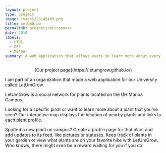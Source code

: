 ```yaml
---
layout: project
type: project
image: images/23145403.png
title: LetUmGrow
permalink: projects/micromouse
date: 2016
labels:
  - HTML
  - CSS
  - Meteor
summary: A web application that allows users to learn more about every plant on University of Hawaii at Manoa's campus.
---
```


<center>[Our project page](https://letumgrow.github.io/)</center>

I am part of an organization that made a web application for our University called LetUmGrow.

LetUmGrow is a social network for plants located on the UH Manoa Campus.

Looking for a specific plant or want to learn more about a plant that you've seen? Our interactive map displays the location of nearby plants and links to each plant profile.

Spotted a new plant on campus? Create a profile page for that plant and add updates to its feed, like pictures or statuses. Keep track of plants in your garden or view what plants are on your favorite hike with LetUmGrow. Who knows, there might even be a reward waiting for you if you do!



